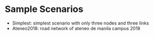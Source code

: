 # Sample Scenarios

+ Simplest: simplest scenario with only three nodes and three links
+ Ateneo2018: road network of ateneo de manila campus 2018
